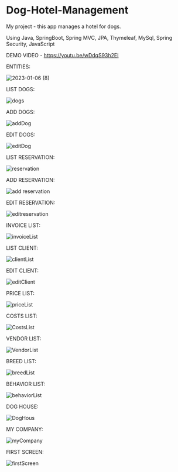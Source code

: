 # Dog-Hotel-Management
My project  -  this app manages a hotel for dogs.

Using Java, SpringBoot, Spring MVC, JPA, Thymeleaf, MySql, Spring Security, JavaScript

DEMO VIDEO - https://youtu.be/wDdqS93h2EI

ENTITIES:


![2023-01-06 (8)](https://user-images.githubusercontent.com/29566751/211055182-f208daac-244f-412d-bfb5-64e945d4a66b.png)

LIST DOGS:


![dogs](https://user-images.githubusercontent.com/29566751/211098515-2bbe8687-6b40-4f8e-acfd-b51b9b1cbbe1.png)

ADD DOGS:


![addDog](https://user-images.githubusercontent.com/29566751/211098667-4566c669-f553-487c-9233-9479a04ebed9.png)


EDIT DOGS:


![editDog](https://user-images.githubusercontent.com/29566751/211098584-663cd74a-96d7-4e4b-8ad9-1b08fc3e3f72.png)


LIST RESERVATION:


![reservation](https://user-images.githubusercontent.com/29566751/211098795-4a30db85-ec5e-4b44-98d0-2354bca1026f.png)


ADD RESERVATION:


![add reservation](https://user-images.githubusercontent.com/29566751/211098872-46406b3c-5369-40f0-975b-395a0f229c3a.png)



EDIT RESERVATION:

![editreservation](https://user-images.githubusercontent.com/29566751/211098955-df79883e-040d-4b48-8303-8efa4ba0459c.png)


INVOICE LIST:

![invoiceList](https://user-images.githubusercontent.com/29566751/211099382-68d7c066-a3ba-4746-9710-c3943b45ad60.png)



LIST CLIENT:


![clientList](https://user-images.githubusercontent.com/29566751/211099112-836308d6-d334-4693-827f-9c33258e9b1b.png)


EDIT CLIENT:

![editClient](https://user-images.githubusercontent.com/29566751/211099218-27cf02c7-f095-4423-bc80-af5847150459.png)


PRICE LIST:

![priceList](https://user-images.githubusercontent.com/29566751/211099446-f6563a87-bbfc-444c-a1c0-b6d091737c4b.png)

COSTS LIST:

![CostsList](https://user-images.githubusercontent.com/29566751/211135167-61d3803a-f74d-43a9-8c76-57bc873dd194.png)

VENDOR LIST:

![VendorList](https://user-images.githubusercontent.com/29566751/211135176-0f28b64c-5ba1-4893-936c-1b2f6180d5f2.png)


BREED LIST:


![breedList](https://user-images.githubusercontent.com/29566751/211099637-63f24193-ef09-4cf8-bfd1-993a6d79e629.png)


BEHAVIOR LIST:

![behaviorList](https://user-images.githubusercontent.com/29566751/211099722-4e8ef7f1-87cb-439c-ba55-551adc188831.png)


DOG HOUSE:


![DogHous](https://user-images.githubusercontent.com/29566751/211099784-ac8303ae-ad70-46ae-8d15-b844c628908b.png)


MY COMPANY:


![myCompany](https://user-images.githubusercontent.com/29566751/211099871-7f579345-0b11-4353-9d24-08d440056d96.png)


FIRST SCREEN:

![firstScreen](https://user-images.githubusercontent.com/29566751/211100021-5573f24b-cd60-48be-b8e5-2651dbea61b3.png)

